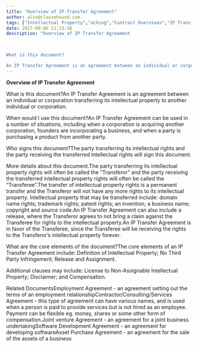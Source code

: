 ```yaml
---
title: "Overview of IP Transfer Agreement"
author: alva@clausehound.com
tags: ["Intellectual Property","aching","Contract Overviews","IP Transfer"]
date: 2017-09-06 11:13:18
description: "Overview of IP Transfer Agreement

 

What is this document?

An IP Transfer Agreement is an agreement between an individual or corporation transferring its intellectual property to another individual..."
---
```


**Overview of IP Transfer Agreement**

 

What is this document?An IP Transfer Agreement is an agreement between an individual or corporation transferring its intellectual property to another individual or corporation.

 

When would I use this document?An IP Transfer Agreement can be used in a number of situations, including when a corporation is acquiring another corporation, founders are incorporating a business, and when a party is purchasing a product from another party.

 

Who signs this document?The party transferring its intellectual rights and the party receiving the transferred intellectual rights will sign this document.

 

More details about this document.The party transferring its intellectual property rights will often be called the “Transferor” and the party receiving the transferred intellectual property rights will often be called the “Transferee”.The transfer of intellectual property rights is a permanent transfer and the Transferor will not have any more rights to its intellectual property.  Intellectual property that may be transferred include: domain name rights; trademark rights; patent rights; an invention; a business name; copyright and source code.An IP Transfer Agreement can also include a release, where the Transferor agrees to not bring a claim against the Transferee for rights to the intellectual property.An IP Transfer Agreement is in favor of the Transferee, since the Transferee will be receiving the rights to the Transferor’s intellectual property forever.

 

What are the core elements of the document?The core elements of an IP Transfer Agreement include: Definition of Intellectual Property; No Third Party Infringement; Release and Assignment.

 

Additional clauses may include: License to Non-Assignable Intellectual Property; Disclaimer; and Compensation.

 

Related DocumentsEmployment Agreement - an agreement setting out the terms of an employment relationshipContractor/Consulting/Services Agreement - this type of agreement can have various names, and is used when a person is paid to provide services but is not hired as an employee. Payment can be flexible eg. money, shares or some other form of compensation.Joint venture Agreement - an agreement for a joint business undertakingSoftware Development Agreement - an agreement for developing softwareAsset Purchase Agreement - an agreement for the sale of the assets of a business